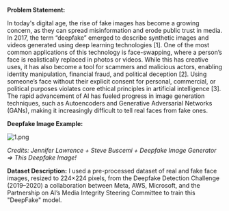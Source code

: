**Problem Statement:** 

In today's digital age, the rise of fake images has become a growing concern, as they can spread misinformation and erode public trust in media. In 2017, the term “deepfake” emerged to describe synthetic images and videos generated using deep learning technologies [1]. One of the most common applications of this technology is face-swapping, where a person’s face is realistically replaced in photos or videos. While this has creative uses, it has also become a tool for scammers and malicious actors, enabling identity manipulation, financial fraud, and political deception [2]. Using someone’s face without their explicit consent for personal, commercial, or political purposes violates core ethical principles in artificial intelligence [3]. The rapid advancement of AI has fueled progress in image generation techniques, such as Autoencoders and Generative Adversarial Networks (GANs), making it increasingly difficult to tell real faces from fake ones.

**Deepfake Image Example:**

![1.png](attachment:47c06ccb-bbe5-442d-89db-8f90f4f3daf6.png)

*Credits: Jennifer Lawrence + Steve Buscemi + Deepfake Image Generator => This Deepfake Image!*

**Dataset Description:** I used a pre-processed dataset of real and fake face images, resized to 224×224 pixels, from the Deepfake Detection Challenge (2019–2020) a collaboration between Meta, AWS, Microsoft, and the Partnership on AI’s Media Integrity Steering Committee to train this "DeepFake" model.
